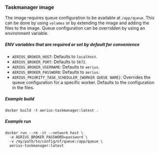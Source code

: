 ### Taskmanager image

The image requires queue configuration to be available at `/app/queue`.
This can be done by using `volumes` or by extending the image and adding the files to the image.
Queue configuration can be overridden by using an environment variable.

##### ENV variables that are required or set by default for convenience

- `AERIUS_BROKER_HOST`: Defaults to `localhost`.
- `AERIUS_BROKER_PORT`: Defaults to `5672`.
- `AERIUS_BROKER_USERNAME`: Defaults to `aerius`.
- `AERIUS_BROKER_PASSWORD`: Defaults to `aerius`.
- `AERIUS_PRIORITY_TASK_SCHEDULER_{WORKER QUEUE NAME}`: Overrides the queue configuration for a specific worker. Defaults to the configuration in the files.

##### Example build

```shell
docker build -t aerius-taskmanager:latest .
```

##### Example run

```shell
docker run --rm -it --network host \
  -e AERIUS_BROKER_PASSWORD=password \
  -v /my/path/to/config/of/queue:/app/queue \
  aerius-taskmanager:latest
```

